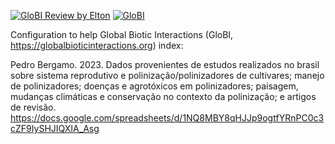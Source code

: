 [![GloBI Review by Elton](../../actions/workflows/review.yml/badge.svg)](../../actions/workflows/review.yml) [![GloBI](https://api.globalbioticinteractions.org/interaction.svg?accordingTo=globi:globalbioticinteractions/bergamo2020&refutes=true&refutes=false)](https://globalbioticinteractions.org/?accordingTo=globi:globalbioticinteractions/bergamo2020)

Configuration to help Global Biotic Interactions (GloBI, https://globalbioticinteractions.org) index:

Pedro Bergamo. 2023. Dados provenientes de estudos realizados no brasil sobre sistema reprodutivo e polinização/polinizadores de cultivares; manejo de polinizadores; doenças e agrotóxicos em polinizadores; paisagem, mudanças climáticas e conservação no contexto da polinização; e artigos de revisão. https://docs.google.com/spreadsheets/d/1NQ8MBY8qHJJp9ogtfYRnPC0c3cZF9IySHJIQXIA_Asg
